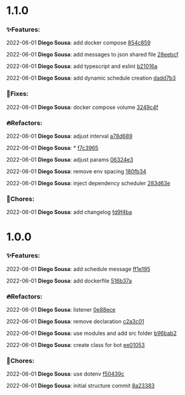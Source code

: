 <!-- @2022-06-01T18:14:44-03:00
@ LATEST-VERSION(DONT REMOVE THIS LINE)-->
# 1.1.0 

### ✨**Features**:

2022-06-01 **Diego Sousa**: add docker compose [854c859](https://gitlab.com/diegodev.geomais/rocket-bot/commits/854c859)

2022-06-01 **Diego Sousa**: add messages to json shared file [28eebcf](https://gitlab.com/diegodev.geomais/rocket-bot/commits/28eebcf)

2022-06-01 **Diego Sousa**: add typescript and eslint [b21016a](https://gitlab.com/diegodev.geomais/rocket-bot/commits/b21016a)

2022-06-01 **Diego Sousa**: add dynamic schedule creation [dadd7b3](https://gitlab.com/diegodev.geomais/rocket-bot/commits/dadd7b3)

### 🐛**Fixes**:

2022-06-01 **Diego Sousa**: docker compose volume [3249c4f](https://gitlab.com/diegodev.geomais/rocket-bot/commits/3249c4f)

### 🔥**Refactors**:

2022-06-01 **Diego Sousa**: adjust interval [a78d689](https://gitlab.com/diegodev.geomais/rocket-bot/commits/a78d689)

2022-06-01 **Diego Sousa**: * [f7c3965](https://gitlab.com/diegodev.geomais/rocket-bot/commits/f7c3965)

2022-06-01 **Diego Sousa**: adjust params [06324e3](https://gitlab.com/diegodev.geomais/rocket-bot/commits/06324e3)

2022-06-01 **Diego Sousa**: remove env spacing [180fb34](https://gitlab.com/diegodev.geomais/rocket-bot/commits/180fb34)

2022-06-01 **Diego Sousa**: inject dependency scheduler [283d63e](https://gitlab.com/diegodev.geomais/rocket-bot/commits/283d63e)

### 🔧**Chores**:

2022-06-01 **Diego Sousa**: add changelog [fd9f4ba](https://gitlab.com/diegodev.geomais/rocket-bot/commits/fd9f4ba)
<!-- @2022-06-01T12:45:05-03:00
@ LATEST-VERSION(DONT REMOVE THIS LINE)-->
# 1.0.0 

### ✨**Features**:

2022-06-01 **Diego Sousa**: add schedule message [ff1e195](https://gitlab.com/diegodev.geomais/rocket-bot/commits/ff1e195)

2022-06-01 **Diego Sousa**: add dockerfile [516b37a](https://gitlab.com/diegodev.geomais/rocket-bot/commits/516b37a)

### 🔥**Refactors**:

2022-06-01 **Diego Sousa**: listener [0e88ece](https://gitlab.com/diegodev.geomais/rocket-bot/commits/0e88ece)

2022-06-01 **Diego Sousa**: remove declaration [c2a3c01](https://gitlab.com/diegodev.geomais/rocket-bot/commits/c2a3c01)

2022-06-01 **Diego Sousa**: use modules and add src folder [b96bab2](https://gitlab.com/diegodev.geomais/rocket-bot/commits/b96bab2)

2022-06-01 **Diego Sousa**: create class for bot [ee01053](https://gitlab.com/diegodev.geomais/rocket-bot/commits/ee01053)

### 🔧**Chores**:

2022-06-01 **Diego Sousa**: use dotenv [f50439c](https://gitlab.com/diegodev.geomais/rocket-bot/commits/f50439c)

2022-06-01 **Diego Sousa**: initial structure commit [8a23383](https://gitlab.com/diegodev.geomais/rocket-bot/commits/8a23383)
